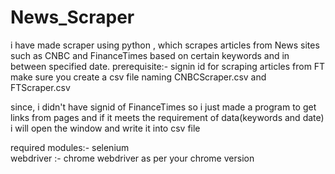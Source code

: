 # News_Scraper
i have made scraper using python , which scrapes articles from News sites such as CNBC and FinanceTimes based on certain keywords and in between specified date.
prerequisite:-
signin id for scraping articles from FT
make sure you create a csv file naming CNBCScraper.csv and FTScraper.csv 

since, i didn't have signid of FinanceTimes so i just made a program to get links from pages and if it meets the requirement of data(keywords and date) i will open the window and write it into csv file

required modules:- selenium  
webdriver :- chrome webdriver as per your chrome version
